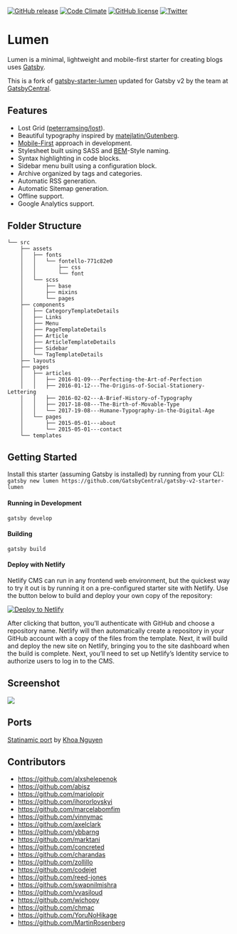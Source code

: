 [![GitHub release](https://img.shields.io/github/release/GatsbyCentral/gatsby-v2-starter-lumen.svg)](https://github.com/GatsbyCentral/gatsby-v2-starter-lumen) [![Code Climate](https://img.shields.io/codeclimate/maintainability/GatsbyCentral/gatsby-v2-starter-lumen.svg)](https://codeclimate.com/github/GatsbyCentral/gatsby-v2-starter-lumen) [![GitHub license](https://img.shields.io/badge/license-MIT-blue.svg)](https://raw.githubusercontent.com/GatsbyCentral/gatsby-v2-starter-lumen/master/LICENSE) [![Twitter](https://img.shields.io/twitter/url/https/github.com/GatsbyCentral/gatsby-v2-starter-lumen.svg?style=social)](https://twitter.com/intent/tweet?text=Wow:&url=https://github.com/GatsbyCentral/gatsby-v2-starter-lumen)

# Lumen

Lumen is a minimal, lightweight and mobile-first starter for creating blogs uses
[Gatsby](https://github.com/gatsbyjs/gatsby).

This is a fork of
[gatsby-starter-lumen](https://github.com/alxshelepenok/gatsby-starter-lumen)
updated for Gatsby v2 by the team at
[GatsbyCentral](https://www.gatsbycentral.com/).

## Features
+ Lost Grid ([peterramsing/lost](https://github.com/peterramsing/lost)).
+ Beautiful typography inspired by [matejlatin/Gutenberg](https://github.com/matejlatin/Gutenberg).
+ [Mobile-First](https://medium.com/@mrmrs_/mobile-first-css-48bc4cc3f60f) approach in development.
+ Stylesheet built using SASS and [BEM](http://getbem.com/naming/)-Style naming.
+ Syntax highlighting in code blocks.
+ Sidebar menu built using a configuration block.
+ Archive organized by tags and categories.
+ Automatic RSS generation.
+ Automatic Sitemap generation.
+ Offline support.
+ Google Analytics support.

## Folder Structure

```
└── src
    ├── assets
    │   ├── fonts
    │   │   └── fontello-771c82e0
    │   │       ├── css
    │   │       └── font
    │   └── scss
    │       ├── base
    │       ├── mixins
    │       └── pages
    ├── components
    │   ├── CategoryTemplateDetails
    │   ├── Links
    │   ├── Menu
    │   ├── PageTemplateDetails
    │   ├── Article
    │   ├── ArticleTemplateDetails
    │   ├── Sidebar
    │   └── TagTemplateDetails
    ├── layouts
    ├── pages
    │   ├── articles
    │   │   ├── 2016-01-09---Perfecting-the-Art-of-Perfection
    │   │   ├── 2016-01-12---The-Origins-of-Social-Stationery-Lettering
    │   │   ├── 2016-02-02---A-Brief-History-of-Typography
    │   │   ├── 2017-18-08---The-Birth-of-Movable-Type
    │   │   └── 2017-19-08---Humane-Typography-in-the-Digital-Age
    │   └── pages
    │       ├── 2015-05-01---about
    │       └── 2015-05-01---contact
    └── templates
```

## Getting Started
Install this starter (assuming Gatsby is installed) by running from your CLI:
`gatsby new lumen https://github.com/GatsbyCentral/gatsby-v2-starter-lumen`

#### Running in Development
`gatsby develop`

#### Building
`gatsby build`

#### Deploy with Netlify

Netlify CMS can run in any frontend web environment, but the quickest way to try it out is by running it on a pre-configured starter site with Netlify. Use the button below to build and deploy your own copy of the repository:

<a href="https://app.netlify.com/start/deploy?repository=https://github.com/GatsbyCentral/gatsby-v2-starter-lumen" target="_blank"><img src="https://www.netlify.com/img/deploy/button.svg" alt="Deploy to Netlify"></a>

After clicking that button, you’ll authenticate with GitHub and choose a repository name. Netlify will then automatically create a repository in your GitHub account with a copy of the files from the template. Next, it will build and deploy the new site on Netlify, bringing you to the site dashboard when the build is complete. Next, you’ll need to set up Netlify’s Identity service to authorize users to log in to the CMS.

## Screenshot

![](http://i.imgur.com/422y5GV.png)

## Ports
[Statinamic port](https://github.com/thangngoc89/statinamic-theme-lumen) by [Khoa Nguyen](https://github.com/thangngoc89)

## Contributors
* https://github.com/alxshelepenok
* https://github.com/abisz
* https://github.com/mariolopjr
* https://github.com/ihororlovskyi
* https://github.com/marcelabomfim
* https://github.com/vinnymac
* https://github.com/axelclark
* https://github.com/ybbarng
* https://github.com/marktani
* https://github.com/concreted
* https://github.com/charandas
* https://github.com/zollillo
* https://github.com/codejet
* https://github.com/reed-jones
* https://github.com/swapnilmishra
* https://github.com/vvasiloud
* https://github.com/wichopy
* https://github.com/chmac
* https://github.com/YoruNoHikage
* https://github.com/MartinRosenberg
